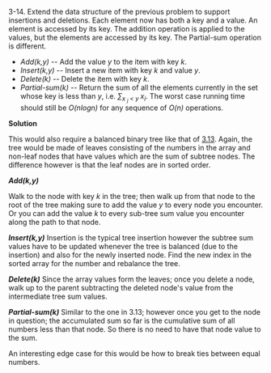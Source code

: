 3-14. Extend the data structure of the previous problem to support insertions and deletions. Each element now has both a key and a value. An element is accessed by its key. The addition operation is applied to the values, but the elements are accessed by its key. The Partial-sum operation is different.

 * *Add(k,y)* -- Add the value *y* to the item with key *k*.
 * *Insert(k,y)* -- Insert a new item with key *k* and value *y*.
 * *Delete(k)* -- Delete the item with key *k*.
 * *Partial-sum(k)* -- Return the sum of all the elements currently in the set whose key is less than *y*, i.e. *∑<sub>x <sub>j</sub> < y </sub>x<sub>i</sub>*. The worst case running time should still be *O(nlogn)* for any sequence of *O(n)* operations.

**Solution** 

This would also require a balanced binary tree like that of [3.13](https://github.com/abdulapopoola/TADMBook/blob/master/Chapter%203/3.13.md). Again, the tree would be made of leaves consisting of the numbers in the array and non-leaf nodes that have values which are the sum of subtree nodes. The difference however is that the leaf nodes are in sorted order.

***Add(k,y)***

Walk to the node with key *k* in the tree; then walk up from that node to the root of the tree making sure to add the value *y* to every node you encounter. Or you can add the value *k* to every sub-tree sum value you encounter along the path to that node.
   
***Insert(k,y)***
Insertion is the typical tree insertion however the subtree sum values have to be updated whenever the tree is balanced (due to the insertion) and also for the newly inserted node. Find the new index in the sorted array for the number and rebalance the tree.

***Delete(k)***
Since the array values form the leaves; once you delete a node, walk up to the parent subtracting the deleted node's value from the intermediate tree sum values.

***Partial-sum(k)***
Similar to the one in 3.13; however once you get to the node in question; the accumulated sum so far is the cumulative sum of all numbers less than that node. So there is no need to have that node value to the sum.

An interesting edge case for this would be how to break ties between equal numbers.
   